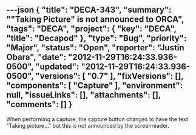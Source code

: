 ---json
{
  "title": "DECA-343",
  "summary": "\"Taking Picture\" is not announced to ORCA",
  "tags": "DECA",
  "project": {
    "key": "DECA",
    "title": "Decapod"
  },
  "type": "Bug",
  "priority": "Major",
  "status": "Open",
  "reporter": "Justin Obara",
  "date": "2012-11-29T16:24:33.936-0500",
  "updated": "2012-11-29T16:24:33.936-0500",
  "versions": [
    "0.7"
  ],
  "fixVersions": [],
  "components": [
    "Capture"
  ],
  "environment": null,
  "issueLinks": [],
  "attachments": [],
  "comments": []
}
---
When performing a capture, the capture button changes to have the text "Taking picture..." but this is not announced by the screenreader.&#x20;

        